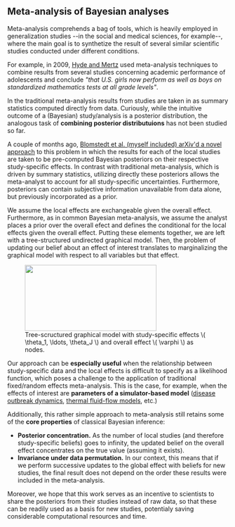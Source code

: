 ## Meta-analysis of Bayesian analyses 

Meta-analysis comprehends a bag of tools, which is heavily employed in generalization studies --in the social and medical sciences, for example--, where the main goal is to synthetize the result of several similar scientific studies conducted under different conditions.


For example, in 2009, [Hyde and Mertz](https://www.pnas.org/content/106/22/8801) used meta-analysis techniques to combine results from several studies concerning academic performance of adolescents and conclude *"that U.S. girls now perform as well as boys on standardized mathematics tests at all grade levels"*.

In the traditional meta-analysis results from studies are taken in as summary statistics computed directly from data. Curiously, while the intuitive  outcome of a (Bayesian) study/analysis is a posterior distribution, the analogous task of **combining posterior distributuions** has not been studied so far.

A couple of months ago, [Blomstedt et al. (myself included) arXiv'd a novel approach](https://arxiv.org/abs/1904.04484) to this problem in which the results for each of the local studies are taken to be pre-computed Bayesian posteriors on their respective study-specific effects. In contrast with traditional  meta-analysis, which is driven by summary statistics, utilizing directly these posteriors allows the meta-analyst to account for all study-specific uncertainties. Furthermore, posteriors can contain subjective information unavailable from data alone, but previously incorporated as a prior.


We assume the local effects are exchangeable given the overall effect.
Furthermore, as in common Bayesian meta-analysis, we assume the analyst places a prior over the overall efect and defines the conditional for the local effects given the overall effect. Putting these elements together, we are left with a tree-structured undirected graphical model. 
Then, the problem of updating our belief about an effect of interest translates to marginalizing the graphical model with respect to all variables but that effect.

<figure>
<img src="http://weakly-informative.github.io/assets/img/mba_gm.pdf" width="300" height="150" align="middle"> 
<figcaption> Tree-scructured graphical model with study-specific effects \( \theta_1, \ldots, \theta_J \)  and overall effect \( \varphi \) as nodes.</figcaption>
</figure>



Our approach can be **especially useful** when the relationship between study-specific data and the local effects is difficult to specify as a likelihood function, which poses  a challenge to the application of traditional fixed/random effects meta-analysis. This is the case, for example, when the effects of interest are **parameters of a simulator-based model** ([disease outbreak dynamics](https://wellcomeopenresearch.org/articles/4-14), [thermal fluid-flow models](https://journals.aps.org/prfluids/abstract/10.1103/PhysRevFluids.3.104602), etc.)

Additionally, this rather simple approach to meta-analysis still retains some of the **core properties** of classical Bayesian inference:

* **Posterior concentration.** As the number of local studies (and therefore study-specific beliefs) goes to infinity, the updated belief on the overall effect concentrates on the true value (assuming it exists).
* **Invariance under data permutation.** In our context, this means that if we perform successive updates to the global effect with beliefs for new studies, the final result does not depend on the order these results were included in the meta-analysis.


Moreover, we hope that this work serves as an incentive to scientists to share the posteriors from their studies instead of raw data, so that these can be readily used as a basis for new studies, potentialy saving considerable computational resources and time. 

